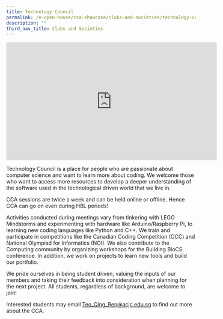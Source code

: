 ```yaml
---
title: Technology Council
permalink: /e-open-house/cca-showcase/clubs-and-societies/technology-council/
description: ""
third_nav_title: Clubs and Societies
---
```

<div align="center"><iframe allowfullscreen="" allow="accelerometer; autoplay; clipboard-write; encrypted-media; gyroscope; picture-in-picture; web-share" frameborder="0" title="YouTube video player" src="https://www.youtube.com/embed/ue_12kp5HPQ" height="315" width="560"></iframe></div>

Technology Council is a place for people who are passionate about computer science and want to learn more about coding. We welcome those who want to access more resources to develop a deeper understanding of the software used in the technological driven world that we live in.

  

CCA sessions are twice a week and can be held online or offline. Hence CCA can go on even during HBL periods!

  

Activities conducted during meetings vary from tinkering with LEGO Mindstorms and experimenting with hardware like Arduino/Raspberry Pi, to learning new coding languages like Python and C++. We train and participate in competitions like the Canadian Coding Competition (CCC) and National Olympiad for Informatics (NOI). We also contribute to the Computing community by organizing workshops for the Building BloCS conference. In addition, we work on projects to learn new tools and build our portfolio.

  

We pride ourselves in being student driven, valuing the inputs of our members and taking their feedback into consideration when planning for the next project. All students, regardless of background, are welcome to join!

  

Interested students may email&nbsp;[Teo\_Qing\_Ren@acjc.edu.sg](mailto:Teo_Qing_Ren@acjc.edu.sg)&nbsp;to find out more about the CCA.